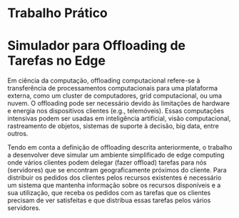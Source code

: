 # Trabalho Prático
# Simulador para Offloading de Tarefas no Edge

Em ciência da computação, offloading computacional refere-se à transferência de processamentos computacionais para uma plataforma externa, como um cluster de computadores, grid computacional, ou uma nuvem. O offloading pode ser necessário devido às limitações de hardware e energia nos dispositivos clientes (e.g., telemóveis). Essas computações intensivas podem ser usadas em inteligência artificial, visão computacional, rastreamento de objetos, sistemas de suporte à decisão, big data, entre outros.

Tendo em conta a definição de offloading descrita anteriormente, o trabalho a desenvolver deve simular um ambiente simplificado de edge computing onde vários clientes podem delegar (fazer offload) tarefas para nós (servidores) que se encontram geograficamente próximos do cliente. Para distribuir os pedidos dos clientes pelos recursos existentes é necessário um sistema que mantenha informação sobre os recursos disponíveis e a sua utilização, que receba os pedidos com as tarefas que os clientes precisam de ver satisfeitas e que distribua essas tarefas pelos vários servidores.
